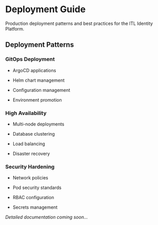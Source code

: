 # Deployment Guide

Production deployment patterns and best practices for the ITL Identity Platform.

## Deployment Patterns

### GitOps Deployment

- ArgoCD applications

- Helm chart management

- Configuration management

- Environment promotion

### High Availability

- Multi-node deployments

- Database clustering

- Load balancing

- Disaster recovery

### Security Hardening

- Network policies

- Pod security standards

- RBAC configuration

- Secrets management

*Detailed documentation coming soon...*